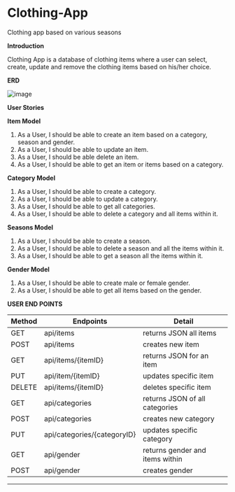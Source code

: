 # Clothing-App

Clothing app based on various seasons

**Introduction**

Clothing App is a database of clothing items where a user can select, create, update and remove the clothing items based
on his/her choice.

**ERD**


![image](https://user-images.githubusercontent.com/94148009/148087537-bbdbe690-b8e9-4ab9-96be-272948c2afd5.png)


****User Stories****

**Item Model**

1. As a User, I should be able to create an item based on a category, season and gender.
2. As a User, I should be able to update an item.
3. As a User, I should be able delete an item.
4. As a User, I should be able to get an item or items based on a category.

**Category Model**

1. As a User, I should be able to create a category.
2. As a User, I should be able to update a category.
3. As a User, I should be able to get all categories.
4. As a User, I should be able to delete a category and all items within it.

**Seasons Model**

1. As a User, I should be able to create a season.
2. As a User, I should be able to delete a season and all the items within it.
3. As a User, I should be able to get a season all the items within it.

**Gender Model**

1. As a User, I should be able to create male or female gender.
2. As a User, I should be able to get all items based on the gender.



**USER END POINTS**

|     Method    |   Endpoints                   | Detail                           |
| ------------- | ----------------------        |--------------------------------- | 
|       GET     | api/items                     | returns JSON all items           |
|       POST    | api/items                     | creates new item                 |
|       GET     | api/items/{itemID}            | returns JSON for an item         |
|       PUT     | api/item/{itemID}             | updates specific item            |
|      DELETE   | api/items/{itemID}            | deletes specific item            |
|       GET     | api/categories                | returns JSON of all categories   |	
|      POST     | api/categories                | creates new category             |
|      PUT      | api/categories/{categoryID}   | updates specific category        |		
|      GET      | api/gender                    | returns gender and items within  |
|      POST     | api/gender                    | creates gender                   |
******
